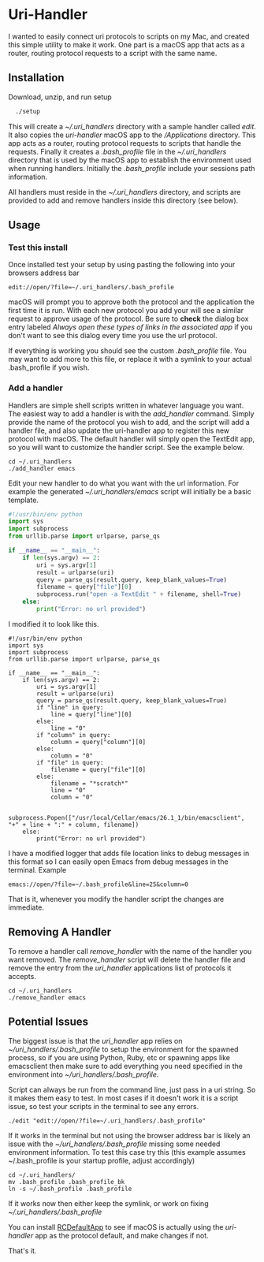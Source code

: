 # Uri-Handler

I wanted to easily connect uri protocols to scripts on my Mac, and created this simple utility to make it work. One part is a macOS app that acts as a router, routing protocol requests to a script with the same name. 

## Installation

Download, unzip, and run setup

```bash
  ./setup
```

This will create a *~/.uri_handlers* directory with a sample handler called _edit_. It also copies the *uri-handler* macOS app to the _/Applications_ directory. This app acts as a router, routing protocol requests to scripts that handle the requests. Finally it creates a *.bash_profile* file in the *~/.uri_handlers* directory that is used by the macOS app to establish the environment used when running handlers. Initially the *.bash_profile* include your sessions path information. 

All handlers must reside in the *~/.uri_handlers* directory, and scripts are provided to add and remove handlers inside this directory (see below).

## Usage

### Test this install
Once installed test your setup by using pasting the following into your browsers address bar

```
edit://open/?file=~/.uri_handlers/.bash_profile
```
macOS will prompt you to approve both the protocol and the application the first time it is run. With each new protocol you add your will see a similar request to approve usage of the protocol. Be sure to __check__ the dialog box entry labeled _Always open these types of links in the associated app_ if you don't want to see this dialog every time you use the url protocol.

If everything is working you should see the custom *.bash_profile* file. You may want to add more to this file, or replace it with a symlink to your actual .bash_profile if you wish. 

### Add a handler
Handlers are simple shell scripts written in whatever language you want. The easiest way to add a handler is with the *add_handler* command. Simply provide the name of the protocol you wish to add, and the script will add a handler file, and also update the uri-handler app to register this new protocol with macOS. The default handler will simply open the TextEdit app, so you will want to customize the handler script. See the example below.

```
cd ~/.uri_handlers
./add_handler emacs
```

Edit your new handler to do what you want with the url information. For example the generated *~/.uri_handlers/emacs* script will initially be a basic template.

```python
#!/usr/bin/env python
import sys
import subprocess
from urllib.parse import urlparse, parse_qs

if __name__ == "__main__":
    if len(sys.argv) == 2:
        uri = sys.argv[1]
        result = urlparse(uri)
        query = parse_qs(result.query, keep_blank_values=True)
        filename = query["file"][0]
        subprocess.run("open -a TextEdit " + filename, shell=True)
    else:
        print("Error: no url provided")
```

I modified it to look like this.

```
#!/usr/bin/env python
import sys
import subprocess
from urllib.parse import urlparse, parse_qs

if __name__ == "__main__":
    if len(sys.argv) == 2:
        uri = sys.argv[1]
        result = urlparse(uri)
        query = parse_qs(result.query, keep_blank_values=True)
        if "line" in query:
            line = query["line"][0]
        else:
            line = "0"
        if "column" in query:
            column = query["column"][0]
        else:
            column = "0"
        if "file" in query:
            filename = query["file"][0]
        else:
            filename = "*scratch*"
            line = "0"
            column = "0"

        subprocess.Popen(["/usr/local/Cellar/emacs/26.1_1/bin/emacsclient", "+" + line + ":" + column, filename])
    else:
        print("Error: no url provided")
```

I have a modified logger that adds file location links to debug messages in this format so I can easily open Emacs from debug messages in the terminal. Example
```
emacs://open/?file=~/.bash_profile&line=25&column=0
```

That is it, whenever you modify the handler script the changes are immediate. 

## Removing A Handler
To remove a handler call *remove_handler* with the name of the handler you want removed. The *remove_handler* script will delete the handler file and remove the entry from the *uri_handler* applications list of protocols it accepts.

```
cd ~/.uri_handlers
./remove_handler emacs
```

## Potential Issues
The biggest issue is that the *uri_handler* app relies on *~/uri_handlers/.bash_profile* to setup the environment for the spawned process, so if you are using Python, Ruby, etc or spawning apps like emacsclient then make sure to add everything you need specified in the environment into *~/uri_handlers/.bash_profile*.

Script can always be run from the command line, just pass in a uri string. So it makes them easy to test. In most cases if it doesn't work it is a script issue, so test your scripts in the terminal to see any errors.

```
./edit "edit://open/?file=~/.uri_handlers/.bash_profile"
```

If it works in the terminal but not using the browser address bar is likely an issue with the *~/uri_handlers/.bash_profile* missing some needed environment information. To test this case try this (this example assumes ~/.bash_profile is your startup profile, adjust accordingly)

```
cd ~/.uri_handlers/
mv .bash_profile .bash_profile_bk
ln -s ~/.bash_profile .bash_profile
```

If it works now then either keep the symlink, or work on fixing *~/.uri_handlers/.bash_profile* 


You can install [RCDefaultApp](http://www.rubicode.com/Software/RCDefaultApp/) to see if macOS is actually using the *uri-handler* app as the protocol default, and make changes if not. 

That's it. 
